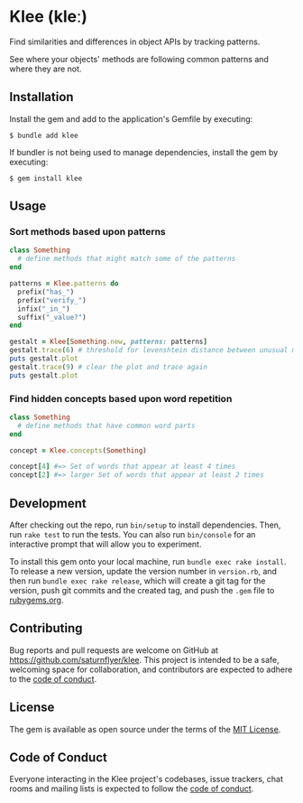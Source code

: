 # Klee (kleː)

Find similarities and differences in object APIs by tracking patterns.

See where your objects' methods are following common patterns and where they are not.

## Installation

Install the gem and add to the application's Gemfile by executing:

    $ bundle add klee

If bundler is not being used to manage dependencies, install the gem by executing:

    $ gem install klee

## Usage

### Sort methods based upon patterns
```ruby
class Something
  # define methods that might match some of the patterns
end

patterns = Klee.patterns do
  prefix("has_")
  prefix("verify_")
  infix("_in_")
  suffix("_value?")
end

gestalt = Klee[Something.new, patterns: patterns]
gestalt.trace(6) # threshold for levenshtein distance between unusual method names
puts gestalt.plot
gestalt.trace(9) # clear the plot and trace again
puts gestalt.plot
```

### Find hidden concepts based upon word repetition
```ruby
class Something
  # define methods that have common word parts
end

concept = Klee.concepts(Something)

concept[4] #=> Set of words that appear at least 4 times
concept[2] #=> larger Set of words that appear at least 2 times
```

## Development

After checking out the repo, run `bin/setup` to install dependencies. Then, run `rake test` to run the tests. You can also run `bin/console` for an interactive prompt that will allow you to experiment.

To install this gem onto your local machine, run `bundle exec rake install`. To release a new version, update the version number in `version.rb`, and then run `bundle exec rake release`, which will create a git tag for the version, push git commits and the created tag, and push the `.gem` file to [rubygems.org](https://rubygems.org).

## Contributing

Bug reports and pull requests are welcome on GitHub at https://github.com/saturnflyer/klee. This project is intended to be a safe, welcoming space for collaboration, and contributors are expected to adhere to the [code of conduct](https://github.com/saturnflyer/klee/blob/main/CODE_OF_CONDUCT.md).

## License

The gem is available as open source under the terms of the [MIT License](https://opensource.org/licenses/MIT).

## Code of Conduct

Everyone interacting in the Klee project's codebases, issue trackers, chat rooms and mailing lists is expected to follow the [code of conduct](https://github.com/saturnflyer/klee/blob/main/CODE_OF_CONDUCT.md).
